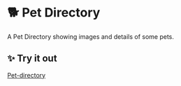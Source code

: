 # 🐕 Pet Directory
A Pet Directory showing images and details of some pets.

## ✨ Try it out
[Pet-directory](https://tinniaru3005.github.io/Pet-directory/)
